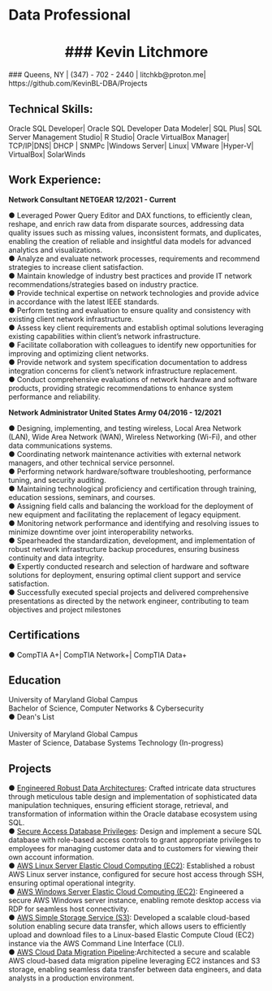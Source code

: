 # Data Professional
<h1 style="text-align: center;"> ### Kevin Litchmore </h1> 
### Queens, NY | (347) - 702 - 2440 | litchkb@proton.me| https://github.com/KevinBL-DBA/Projects

## Technical Skills: 

Oracle SQL Developer| Oracle SQL Developer Data Modeler| SQL Plus| SQL Server Management Studio| R Studio| Oracle VirtualBox Manager| TCP/IP|DNS| DHCP | SNMPc |Windows Server| Linux| VMware |Hyper-V| VirtualBox| SolarWinds

## Work Experience:

**Network Consultant NETGEAR 12/2021 - Current**    

●	Leveraged Power Query Editor and DAX functions, to efficiently clean, reshape, and enrich raw data from disparate sources, addressing data quality issues such as missing values, inconsistent formats, and duplicates, enabling the creation of reliable and insightful data models for advanced analytics and visualizations.<br>
●	Analyze and evaluate network processes, requirements and recommend strategies to increase client satisfaction. <br>
●	Maintain knowledge of industry best practices and provide IT network recommendations/strategies based on industry practice.<br>
●	Provide technical expertise on network technologies and provide advice in accordance with the latest IEEE standards.<br>
●	Perform testing and evaluation to ensure quality and consistency with existing client network infrastructure. <br>
●	Assess key client requirements and establish optimal solutions leveraging existing capabilities within client’s network infrastructure. <br>
●	Facilitate collaboration with colleagues to identify new opportunities for improving and optimizing client networks.<br>
●	Provide network and system specification documentation to address integration concerns for client’s network infrastructure replacement. <br>
●	Conduct comprehensive evaluations of network hardware and software products, providing strategic recommendations to enhance system performance and reliability.<br>

**Network Administrator United States Army 04/2016 - 12/2021**

●	Designing, implementing, and testing wireless, Local Area Network (LAN), Wide Area Network (WAN), Wireless Networking (Wi-Fi), and other data communications systems.<br>
●	Coordinating network maintenance activities with external network managers, and other technical service personnel.<br>
●	Performing network hardware/software troubleshooting, performance tuning, and security auditing.<br>
●	Maintaining technological proficiency and certification through training, education sessions, seminars, and courses. <br>
●	Assigning field calls and balancing the workload for the deployment of new equipment and facilitating the replacement of legacy equipment. <br>
●	Monitoring network performance and identifying and resolving issues to minimize downtime over joint interoperability networks.<br>
●	Spearheaded the standardization, development, and implementation of robust network infrastructure backup procedures, ensuring business continuity and data integrity. <br>
●	Expertly conducted research and selection of hardware and software solutions for deployment, ensuring optimal client support and service satisfaction.<br>
●	Successfully executed special projects and delivered comprehensive presentations as directed by the network engineer, contributing to team objectives and project milestones<br>

## Certifications

●	CompTIA A+| CompTIA Network+| CompTIA Data+

## Education

University of Maryland Global Campus <br>
Bachelor of Science, Computer Networks & Cybersecurity<br>
●	Dean's List<br><br>
University of Maryland Global Campus<br>
Master of Science, Database Systems Technology (In-progress)<br>

## Projects

●	[Engineered Robust Data Architectures](https://github.com/KevinBL-DBA/Projects/tree/main/DDL_DML%20Project%20Showcase): Crafted intricate data structures through meticulous table design and implementation of sophisticated data manipulation techniques, ensuring efficient storage, retrieval, and transformation of information within the Oracle database ecosystem using SQL.<br>
●	[Secure Access Database Privileges](https://github.com/KevinBL-DBA/Projects/tree/main/DBA%20Least%20Privilege%20Project%20Showcase): Design and implement a secure SQL database with role-based access controls to grant appropriate privileges to employees for managing customer data and to customers for viewing their own account information.<br>
●	[AWS Linux Server Elastic Cloud Computing (EC2)](https://github.com/KevinBL-DBA/Projects/blob/main/AWS%20Project%20Showcase/AWS%20EC2%20Linux%20OS.docx): Established a robust AWS Linux server instance, configured for secure host access through SSH, ensuring optimal operational integrity.<br>
●	[AWS Windows Server Elastic Cloud Computing (EC2)](https://github.com/KevinBL-DBA/Projects/blob/main/AWS%20Project%20Showcase/AWS%20EC2%20Windows%20OS.docx): Engineered a secure AWS Windows server instance, enabling remote desktop access via RDP for seamless host connectivity.<br>
●	[AWS Simple Storage Service (S3)](https://github.com/KevinBL-DBA/Projects/blob/main/AWS%20Project%20Showcase/AWS%20S3%20Bucket.docx): Developed a scalable cloud-based solution enabling secure data transfer, which allows users to efficiently upload and download files to a Linux-based Elastic Compute Cloud (EC2) instance via the AWS Command Line Interface (CLI).<br>
●	[AWS Cloud Data Migration Pipeline](https://github.com/KevinBL-DBA/Projects/blob/main/AWS%20Project%20Showcase/AWS%20EC2%20and%20S3%20Use%20Case.docx):Architected a secure and scalable AWS cloud-based data migration pipeline leveraging EC2 instances and S3 storage, enabling seamless data transfer between data engineers, and data analysts in a production environment.<br>
